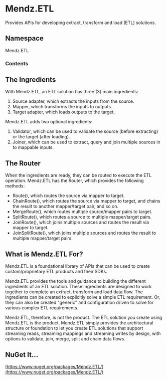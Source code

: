 # Mendz.ETL
Provides APIs for developing extract, transform and load (ETL) solutions.
## Namespace
Mendz.ETL
### Contents
## The Ingredients
With Mendz.ETL, an ETL solution has three (3) main ingredients:
1. Source adapter, which extracts the inputs from the source.
2. Mapper, which transforms the inputs to outputs.
3. Target adapter, which loads outputs to the target.

Mendz.ETL adds two optional ingredients:
1. Validator, which can be used to validate the source (before extracting) or the target (after loading).
2. Joiner, which can be used to extract, query and join multiple sources in to mappable inputs.
## The Router
When the ingredients are ready, they can be routed to execute the ETL operation.
Mendz.ETL has the Router, which provides the following methods:
- Route(), which routes the source via mapper to target.
- ChainRoute(), which routes the source via mapper to target, and chains the result to another mapper/target pair, and so on.
- MergeRoute(), which routes multiple source/mapper pairs to target.
- SplitRoute(), which routes a source to multiple mapper/target pairs.
- JoinRoute(), which joins multiple sources and routes the result via mapper to target.
- JoinSplitRoute(), which joins multiple sources and routes the result to multiple mapper/target pairs.
## What is Mendz.ETL For?
Mendz.ETL is a foundational library of APIs that can be used to create custom/proprietary ETL products and their SDKs.

Mendz.ETL provides the tools and guidance to building the different ingredients of an ETL solution.
These ingredients are designed to work together to complete an extract, transform and load data flow.
The ingredients can be created to explicitly solve a simple ETL requirement. Or,
they can also be created "generic" and configuration driven to solve for various complex ETL requirements.

Mendz.ETL, therefore, is not the product. The ETL solution you create using Mendz.ETL is the product.
Mendz.ETL simply provides the architectural structure or foundation to let you create ETL solutions
that support streaming reads, streaming mappings and streaming writes by design,
with options to validate, join, merge, split and chain data flows. 
## NuGet It...
[https://www.nuget.org/packages/Mendz.ETL/](https://www.nuget.org/packages/Mendz.ETL/)
